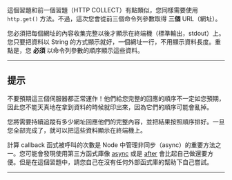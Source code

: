 這個習題和前一個習題（HTTP COLLECT）有點類似，您同樣需要使用 `http.get()` 方法。不過，這次您會從前三個命令列參數取得 **三個** URL（網址）。

您必須把每個網址的內容收集完整以後才顯示在終端機（標準輸出，stdout）上。您只要把資料以 String 的方式顯示就好，一個網址一行，不用顯示資料長度。重點是，您 **必須** 以命令列參數的順序顯示這些資料。

----------------------------------------------------------------------
## 提示

不要預期這三個伺服器都正常運作！他們給您完整的回應的順序不一定如您預期，因此您不能天真地在拿到資料的時候就印出來，因為它們的順序可能會亂掉。

您將需要持續追蹤有多少網址回應他們的完整內容，並把結果按照順序排好。一旦您全部完成了，就可以把這些資料顯示在終端機上。

計算 callback 函式被呼叫的次數是 Node 中管理非同步（async）的重要方法之一。您可能會發現使用第三方函式庫像 [async](https://npmjs.com/async) 或是 [after](https://npmjs.com/after) 會比起自己做還要方便。但是在這個習題中，請您自己在沒有任何外部函式庫的幫助下自己嘗試。

----------------------------------------------------------------------
